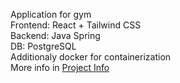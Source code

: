 Application for gym  <br />
Frontend: React + Tailwind CSS  <br />
Backend: Java Spring  <br />
DB: PostgreSQL  <br />
Additionaly docker for containerization  <br />
More info in [Project Info](https://github.com/Sevv00/GymAPP/blob/master/Project_Info_pl.txt)